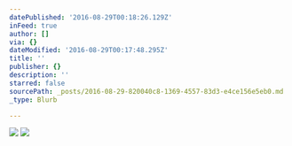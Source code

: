```yaml
---
datePublished: '2016-08-29T00:18:26.129Z'
inFeed: true
author: []
via: {}
dateModified: '2016-08-29T00:17:48.295Z'
title: ''
publisher: {}
description: ''
starred: false
sourcePath: _posts/2016-08-29-820040c8-1369-4557-83d3-e4ce156e5eb0.md
_type: Blurb

---
```

![](https://the-grid-user-content.s3-us-west-2.amazonaws.com/85a1d852-9cfc-4984-a534-6cadc91a22cc.jpg)
![](https://the-grid-user-content.s3-us-west-2.amazonaws.com/634cd732-bccd-41bf-99c7-ea92094480b9.jpg)